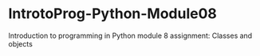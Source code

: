 # IntrotoProg-Python-Module08
Introduction to programming in Python module 8 assignment: Classes and objects
